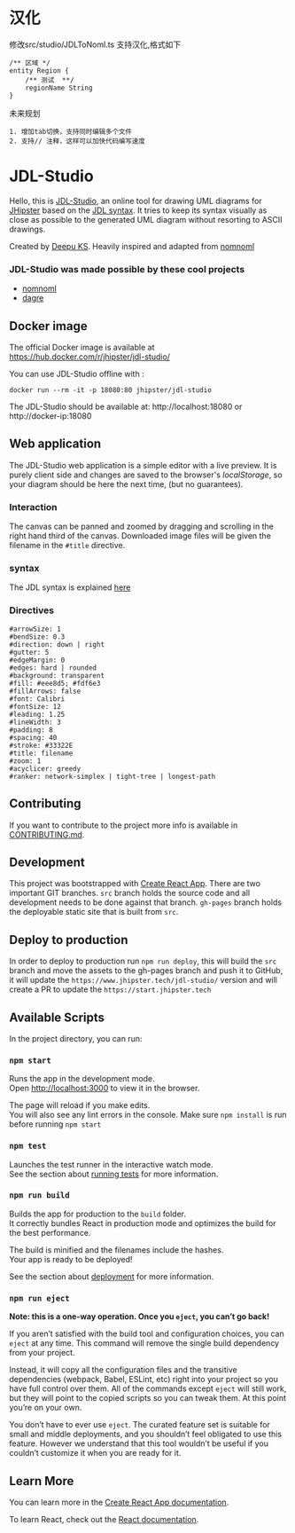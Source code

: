 # 汉化
修改src/studio/JDLToNoml.ts 支持汉化,格式如下
```
/** 区域 */
entity Region {
	/** 测试  **/
	regionName String
}

```

未来规划
```
1. 增加tab切换，支持同时编辑多个文件
2. 支持// 注释，这样可以加快代码编写速度
```

# JDL-Studio

Hello, this is [JDL-Studio](http://www.jhipster.tech//jdl-studio/), an online tool for drawing UML diagrams for [JHipster](http://www.jhipster.tech/) based on the [JDL syntax](http://www.jhipster.tech//jdl). It tries to keep its syntax visually as close as possible to the generated UML diagram without resorting to ASCII drawings.

Created by [Deepu KS](https://deepu.tech). Heavily inspired and adapted from [nomnoml](https://github.com/skanaar/nomnoml)

### JDL-Studio was made possible by these cool projects

- [nomnoml](https://github.com/skanaar/nomnoml)
- [dagre](https://github.com/cpettitt/dagre)

## Docker image

The official Docker image is available at https://hub.docker.com/r/jhipster/jdl-studio/

You can use JDL-Studio offline with :

```
docker run --rm -it -p 18080:80 jhipster/jdl-studio
```

The JDL-Studio should be available at: http://localhost:18080 or http://docker-ip:18080

## Web application

The JDL-Studio web application is a simple editor with a live preview. It is purely client side and changes are saved to the browser's _localStorage_, so your diagram should be here the next time, (but no guarantees).

### Interaction

The canvas can be panned and zoomed by dragging and scrolling in the right hand third of the canvas. Downloaded image files will be given the filename in the `#title` directive.

### syntax

The JDL syntax is explained [here](http://www.jhipster.tech//jdl)

### Directives

```
#arrowSize: 1
#bendSize: 0.3
#direction: down | right
#gutter: 5
#edgeMargin: 0
#edges: hard | rounded
#background: transparent
#fill: #eee8d5; #fdf6e3
#fillArrows: false
#font: Calibri
#fontSize: 12
#leading: 1.25
#lineWidth: 3
#padding: 8
#spacing: 40
#stroke: #33322E
#title: filename
#zoom: 1
#acyclicer: greedy
#ranker: network-simplex | tight-tree | longest-path
```

## Contributing

If you want to contribute to the project more info is available in [CONTRIBUTING.md](CONTRIBUTING.md).

## Development

This project was bootstrapped with [Create React App](https://github.com/facebook/create-react-app). There are two important GIT branches. `src` branch holds the source code and all development needs to be done against that branch. `gh-pages` branch holds the deployable static site that is built from `src`.

## Deploy to production

In order to deploy to production run `npm run deploy`, this will build the `src` branch and move the assets to the gh-pages branch and push it to GitHub, it will update the `https://www.jhipster.tech/jdl-studio/` version and will create a PR to update the `https://start.jhipster.tech`

## Available Scripts

In the project directory, you can run:

### `npm start`

Runs the app in the development mode.<br />
Open [http://localhost:3000](http://localhost:3000) to view it in the browser.

The page will reload if you make edits.<br />
You will also see any lint errors in the console.
Make sure `npm install` is run before running `npm start`

### `npm test`

Launches the test runner in the interactive watch mode.<br />
See the section about [running tests](https://facebook.github.io/create-react-app/docs/running-tests) for more information.

### `npm run build`

Builds the app for production to the `build` folder.<br />
It correctly bundles React in production mode and optimizes the build for the best performance.

The build is minified and the filenames include the hashes.<br />
Your app is ready to be deployed!

See the section about [deployment](https://facebook.github.io/create-react-app/docs/deployment) for more information.

### `npm run eject`

**Note: this is a one-way operation. Once you `eject`, you can’t go back!**

If you aren’t satisfied with the build tool and configuration choices, you can `eject` at any time. This command will remove the single build dependency from your project.

Instead, it will copy all the configuration files and the transitive dependencies (webpack, Babel, ESLint, etc) right into your project so you have full control over them. All of the commands except `eject` will still work, but they will point to the copied scripts so you can tweak them. At this point you’re on your own.

You don’t have to ever use `eject`. The curated feature set is suitable for small and middle deployments, and you shouldn’t feel obligated to use this feature. However we understand that this tool wouldn’t be useful if you couldn’t customize it when you are ready for it.

## Learn More

You can learn more in the [Create React App documentation](https://facebook.github.io/create-react-app/docs/getting-started).

To learn React, check out the [React documentation](https://reactjs.org/).
